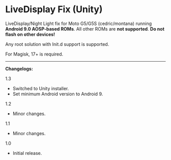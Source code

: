 # LiveDisplay Fix (Unity)
LiveDisplay/Night Light fix for Moto G5/G5S (cedric/montana) running **Android 9.0 AOSP-based ROMs**. All other ROMs are **not supported**. **Do not flash on other devices!**

Any root solution with Init.d support is supported.

For Magisk, 17+ is required.

---

**Changelogs:**

1.3

- Switched to Unity installer.
- Set minimum Android version to Android 9.

1.2

- Minor changes.

1.1

- Minor changes.

1.0

- Initial release.
